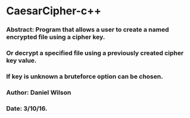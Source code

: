 # CaesarCipher-c++
### Abstract: Program that allows a user to create a named encrypted file using a cipher key.
### Or decrypt a specified file using a previously created cipher key value.
### If key is unknown a bruteforce option can be chosen.

### Author: Daniel Wilson
### Date: 3/10/16.
